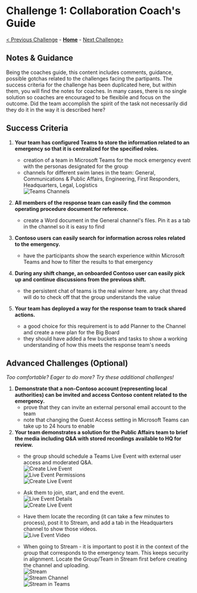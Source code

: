 # Challenge 1: Collaboration Coach's Guide

[< Previous Challenge](./00-prereqs.md) - **[Home](./readme.md)** - [Next Challenge>](./02-firstresponders.md)

## Notes & Guidance
Being the coaches guide, this content includes comments, guidance, possible gotchas related to the challenges facing the partipants. The success criteria for the challenge has been duplicated here, but within them, you will find the notes for coaches. In many cases, there is no single solution so coaches are encouraged to be flexibile and focus on the outcome. Did the team accomplish the spirit of the task not necessarily did they do it in the way it is described here?
## Success Criteria

1. **Your team has configured Teams to store the information related to an emergency so that it is centralized for the specified roles.**
	* creation of a team in Microsoft Teams for the mock emergency event with the personas designated for the group
	* channels for different swim lanes in the team: General, Communications & Public Affairs, Engineering, First Responders, Headquarters, Legal, Logistics\
	![Teams Channels](images/1teamschannels.png)
1. **All members of the response team can easily find the common operating procedure document for reference.**
	* create a Word document in the General channel's files. Pin it as a tab in the channel so it is easy to find
1. **Contoso users can easily search for information across roles related to the emergency.**
	* have the participants show the search experience within Microsoft Teams and how to filter the results to that emergency
1. **During any shift change, an onboarded Contoso user can easily pick up and continue discussions from the previous shift.**
	* the persistent chat of teams is the real winner here. any chat thread will do to check off that the group understands the value

1. **Your team has deployed a way for the response team to track shared actions.**
	* a good choice for this requirement is to add Planner to the Channel and create a new plan for the Big Board
	* they should have added a few buckets and tasks to show a working understanding of how this meets the response team's needs

## Advanced Challenges (Optional)

*Too comfortable?  Eager to do more?  Try these additional challenges!*

1. **Demonstrate that a non-Contoso account (representing local authorities) can be invited and access Contoso content related to the emergency.**
	* prove that they can invite an external personal email account to the team
	* note that changing the Guest Access setting in Microsoft Teams can take up to 24 hours to enable
1. **Your team demonstrates a solution for the Public Affairs team to brief the media including Q&A with stored recordings available to HQ for review.**
	* the group should schedule a Teams Live Event with external user access and moderated Q&A. \
	![Create Live Event](images/1createliveevent.png)\
	![Live Event Permissions](images/1liveeventpermissions.png)\
	![Create Live Event](images/1liveeventsettings.png)
	
	* Ask them to join, start, and end the event.\
	![Live Event Details](images/1liveeventdetails.png)\
	![Create Live Event](images/1liveevent.png)
	
	* Have them locate the recording (it can take a few minutes to process), post it to Stream, and add a tab in the Headquarters channel to show those videos.\
	![Live Event Video](images/1liveeventvideo.png)
	
	* When going to Stream - it is important to post it in the context of the group that corresponds to the emergency team. This keeps security in alignment. Locate the Group/Team in Stream first before creating the channel and uploading.\
	![Stream](images/1stream.png)\
	![Stream Channel](images/1streamchannel.png)\
	![Stream in Teams](images/1streamtabinteams.png)
	








